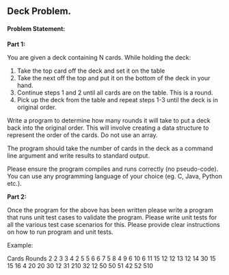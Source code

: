 ## Deck Problem.

#### **Problem Statement:**

**Part 1:**

You are given a deck containing N cards. While holding the deck:

1. Take the top card off the deck and set it on the table
2. Take the next off the top and put it on the bottom of the deck in your hand.
3. Continue steps 1 and 2 until all cards are on the table. This is a round.
4. Pick up the deck from the table and repeat steps 1-3 until the deck is in original order.

Write a program to determine how many rounds it will take to put a deck back into the original order. This will involve creating a data structure to represent the order of the cards. Do not use an array.

The program should take the number of cards in the deck as a command line argument and write results to standard output.

Please ensure the program compiles and runs correctly (no pseudo-code). You can use any programming language of your choice (eg. C, Java, Python etc.).


**Part 2:**

Once the program for the above has been written please write a program that runs unit test cases to validate the program. Please write unit tests for all the various test case scenarios for this.
Please provide clear instructions on how to run program and unit tests.


Example:


Cards   Rounds
   2        2
   3        3
   4        2
   5        5
   6        6
   7        5
   8        4
   9        6
  10        6
  11       15
  12       12
  13       12
  14       30
  15       15
  16        4
  20       20
  30       12
  31      210
  32       12
  50       50
  51       42
  52      510